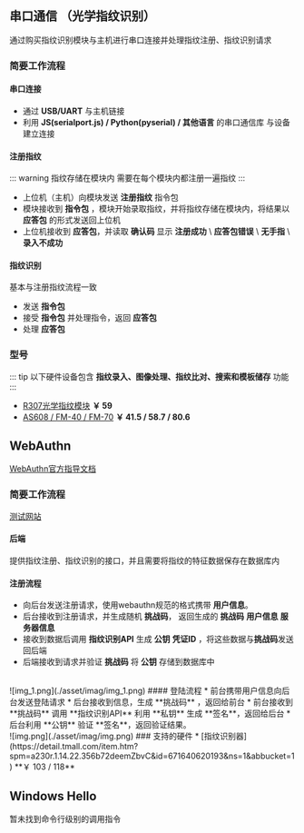 ## 串口通信 （光学指纹识别）
通过购买指纹识别模块与主机进行串口连接并处理指纹注册、指纹识别请求
### 简要工作流程
#### 串口连接
* 通过 **USB/UART** 与主机链接
* 利用 **JS(serialport.js) / Python(pyserial) / 其他语言** 的串口通信库 与设备建立连接
#### 注册指纹
::: warning
指纹存储在模块内 需要在每个模块内都注册一遍指纹
:::
* 上位机（主机）向模块发送 **注册指纹** 指令包
* 模块接收到 **指令包** ，模块开始录取指纹，并将指纹存储在模块内，将结果以 **应答包** 的形式发送回上位机
* 上位机接收到 **应答包**，并读取 **确认码**  显示 **注册成功** \ **应答包错误** \ **无手指** \ **录入不成功** 

#### 指纹识别
基本与注册指纹流程一致
* 发送 **指令包**
* 接受 **指令包** 并处理指令，返回 **应答包**
* 处理 **应答包**
### 型号
::: tip
以下硬件设备包含 **指纹录入、图像处理、指纹比对、搜索和模板储存** 功能
:::
* [R307光学指纹模块](https://b2b.baidu.com/land?url=https%3A%2F%2Fwww.china.cn%2Fzhiwenshibieyi%2F4762168842.html&query=%E6%8C%87%E7%BA%B9%E8%AF%86%E5%88%AB%E6%A8%A1%E5%9D%97&lattr=&xzhid=31393402&from=b2b_straight&pi=baidu.b2b_straight.prod.7&category=%E5%AE%89%E5%85%A8%E9%98%B2%E6%8A%A4%3B%E6%A5%BC%E5%AE%87%E5%AE%89%E5%85%A8%3B%E6%8C%87%E7%BA%B9%E8%AF%86%E5%88%AB%E4%BB%AA&iid=fae9c4062a7d4c2e0f3227d6424be4cd&miniId=8469&jid=550545215&prod_type=0)  **￥ 59**
* [AS608 / FM-40 / FM-70](https://detail.tmall.com/item.htm?id=598280627281&ali_refid=a3_430673_1006:1235000100:N:ThHgLOSj5YLjWoNhM2F+STVt9Q0NFo+R:ae298bc5c71974ee3ef97a95d1e983ec&ali_trackid=1_ae298bc5c71974ee3ef97a95d1e983ec&spm=a2e0b.20350158.31919782.28&skuId=4200052117500) **￥ 41.5 / 58.7 / 80.6** 

## WebAuthn
[WebAuthn官方指导文档](https://webauthn.guide/#registration)
### 简要工作流程
[测试网站](https://try-webauthn.appspot.com/)
#### 后端
提供指纹注册、指纹识别的接口，并且需要将指纹的特征数据保存在数据库内
#### 注册流程
* 向后台发送注册请求，使用webauthn规范的格式携带 **用户信息**。
* 后台接收到注册请求，并生成随机 **挑战码**， 返回生成的 **挑战码** **用户信息** **服务器信息**
* 接收到数据后调用 **指纹识别API** 生成 **公钥** **凭证ID** ，将这些数据与**挑战码**发送回后端
* 后端接收到请求并验证 **挑战码** 将 **公钥** 存储到数据库中
<br>
![img_1.png](./asset/imag/img_1.png)
#### 登陆流程
* 前台携带用户信息向后台发送登陆请求
* 后台接收到信息，生成 **挑战码** ，返回给前台
* 前台接收到 **挑战码** 调用 **指纹识别API** 利用 **私钥** 生成 **签名**，返回给后台
* 后台利用 **公钥** 验证 **签名**，返回验证结果。
<br>
![img.png](./asset/imag/img.png)
### 支持的硬件
* [指纹识别器](https://detail.tmall.com/item.htm?spm=a230r.1.14.22.356b72deemZbvC&id=671640620193&ns=1&abbucket=1) **￥ 103 / 118**


## Windows Hello
暂未找到命令行级别的调用指令